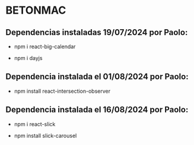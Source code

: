 # BETONMAC

## Dependencias instaladas 19/07/2024 por Paolo:

- npm i react-big-calendar

- npm i dayjs


## Dependencia instalada el 01/08/2024 por Paolo:

- npm install react-intersection-observer


## Dependencia instalada el 16/08/2024 por Paolo:

- npm i react-slick

- npm install slick-carousel